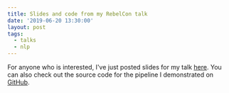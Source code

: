 ```yaml
---
title: Slides and code from my RebelCon talk
date: '2019-06-20 13:30:00'
layout: post
tags:
  - talks
  - nlp
---
```


For anyone who is interested, I've just posted slides for my talk [here](https://donagh.io/talks/). You can also check out the source code for the pipeline I demonstrated on [GitHub](https://github.com/donaghhorgan/twitter-sentiment-analysis).
